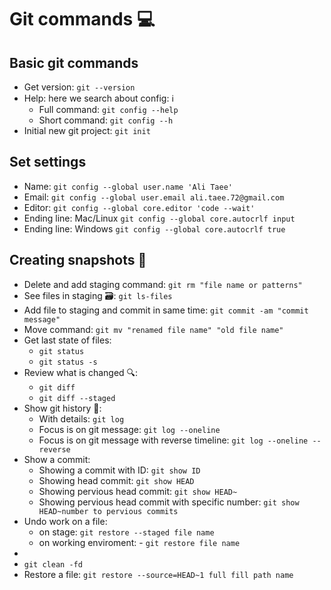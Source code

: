 # Git commands 💻

## Basic git commands

- Get version: `git --version`
- Help: here we search about config: ℹ️
    - Full command: `git config --help`
    - Short command: `git config --h`
- Initial new git project: `git init`

## Set settings

- Name: `git config --global user.name 'Ali Taee'`
- Email:  `git config --global user.email ali.taee.72@gmail.com`
- Editor: `git config --global core.editor 'code --wait'`
- Ending line: Mac/Linux `git config --global core.autocrlf input`
- Ending line: Windows `git config --global core.autocrlf true`

## Creating snapshots 📸

- Delete and add staging command: `git rm "file name or patterns"`
- See files in staging 🗃️: `git ls-files`
- Add file to staging and commit in same time: `git commit -am "commit message"`
- Move command: `git mv "renamed file name" "old file name"`
- Get last state of files: 
    - `git status` 
    - `git status -s`
- Review what is changed 🔍: 
    - `git diff`
    - `git diff --staged`
- Show git history 📜: 
    - With details: `git log` 
    - Focus is on git message: `git log --oneline` 
    - Focus is on git message with reverse timeline: `git log --oneline --reverse`
- Show a commit:
    - Showing a commit with ID: `git show ID` 
    - Showing head commit: `git show HEAD` 
    - Showing pervious head commit: `git show HEAD~` 
    - Showing pervious head commit with specific number: `git show HEAD~number to pervious commits`
- Undo work on a file:
    - on stage: `git restore --staged file name`
    - on working enviroment: - `git restore file name`
- 
- `git clean -fd`
- Restore a file: `git restore --source=HEAD~1 full fill path name`
